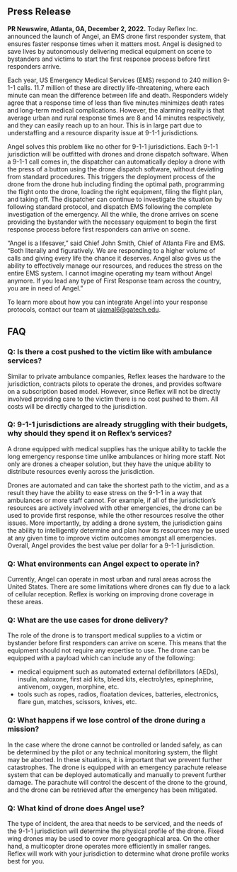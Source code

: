 
## Press Release

**PR Newswire, Atlanta, GA, December 2, 2022.** Today Reflex Inc. announced the launch of Angel, an EMS drone first responder system, that ensures faster response times when it matters most. Angel is designed to save lives by autonomously delivering medical equipment on scene to bystanders and victims to start the first response process before first responders arrive.	

Each year, US Emergency Medical Services (EMS) respond to 240 million 9-1-1 calls. 11.7 million of these are directly life-threatening, where each minute can mean the difference between life and death. Responders widely agree that a response time of less than five minutes minimizes death rates and long-term medical complications. However, the alarming reality is that average urban and rural response times are 8 and 14 minutes respectively, and they can easily reach up to an hour. This is in large part due to understaffing and a resource disparity issue at 9-1-1 jurisdictions.

Angel solves this problem like no other for 9-1-1 jurisdictions. Each 9-1-1 jurisdiction will be outfitted with drones and drone dispatch software. When a 9-1-1 call comes in, the dispatcher can automatically deploy a drone with the press of a button using the drone dispatch software, without deviating from standard procedures. This triggers the deployment process of the drone from the drone hub including finding the optimal path, programming the flight onto the drone, loading the right equipment, filing the flight plan, and taking off. The dispatcher can continue to investigate the situation by following standard protocol, and dispatch EMS following the complete investigation of the emergency. All the while, the drone arrives on scene providing the bystander with the necessary equipment to begin the first response process before first responders can arrive on scene. 

“Angel is a lifesaver,” said Chief John Smith, Chief of Atlanta Fire and EMS. “Both literally and figuratively. We are responding to a higher volume of calls and giving every life the chance it deserves. Angel also gives us the ability to effectively manage our resources, and reduces the stress on the entire EMS system. I cannot imagine operating my team without Angel anymore. If you lead any type of First Response team across the country, you are in need of Angel.”

To learn more about how you can integrate Angel into your response protocols, contact our team at ujamal6@gatech.edu.

## FAQ

### **Q:** Is there a cost pushed to the victim like with ambulance services?
Similar to private ambulance companies, Reflex leases the hardware to the jurisdiction, contracts pilots to operate the drones, and provides software on a subscription based model. However, since Reflex will not be directly involved providing care to the victim there is no cost pushed to them. All costs will be directly charged to the jurisdiction.

### **Q:** 9-1-1 jurisdictions are already struggling with their budgets, why should they spend it on Reflex’s services? 

A drone equipped with medical supplies has the unique ability to tackle the long emergency response time unlike ambulances or hiring more staff. Not only are drones a cheaper solution, but they have the unique ability to distribute resources evenly across the jurisdiction.

Drones are automated and can take the shortest path to the victim, and as a result they have the ability to ease stress on the 9-1-1 in a way that ambulances or more staff cannot. For example, if all of the jurisdiction’s resources are actively involved with other emergencies, the drone can be used to provide first response, while the other resources resolve the other issues. More importantly, by adding a drone system, the jurisdiction gains the ability to intelligently determine and plan how its resources may be used at any given time to improve victim outcomes amongst all emergencies. Overall, Angel provides the best value per dollar for a 9-1-1 jurisdiction. 

### **Q:**  What environments can Angel expect to operate in?

Currently, Angel can operate in most urban and rural areas across the United States. There are some limitations where drones can fly due to a lack of cellular reception. Reflex is working on improving drone coverage in these areas. 

### **Q:**  What are the use cases for drone delivery?

The role of the drone is to transport medical supplies to a victim or bystander before first responders can arrive on scene. This means that the equipment should not require any expertise to use. The drone can be equipped with a payload which can include any of the following:
- medical equipment such as automated external defibrillators (AEDs), insulin, naloxone, first aid kits, bleed kits, electrolytes, epinephrine, antivenom, oxygen, morphine, etc. 
- tools such as ropes, radios, floatation devices, batteries, electronics, flare gun, matches, scissors, knives, etc.

### **Q:**  What happens if we lose control of the drone during a mission?

In the case where the drone cannot be controlled or landed safely, as can be determined by the pilot or any technical monitoring system, the flight may be aborted. In these situations, it is important that we prevent further catastrophes. The drone is equipped with an emergency parachute release system that can be deployed automatically and manually to prevent further damage. The parachute will control the descent of the drone to the ground, and the drone can be retrieved after the emergency has been mitigated.

### **Q:**  What kind of drone does Angel use?

The type of incident, the area that needs to be serviced, and the needs of the 9-1-1 jurisdiction will determine the physical profile of the drone. Fixed wing drones may be used to cover more geographical area. On the other hand, a multicopter drone operates more efficiently in smaller ranges. Reflex will work with your jurisdiction to determine what drone profile works best for you. 